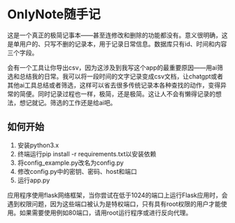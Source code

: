 # OnlyNote随手记

这是一个真正的极简记事本——甚至连修改和删除的功能都没有。意义很明确，这是单用户的、只写不删的记录本，用于记录日常信息。数据库只有id、时间和内容三个字段。

会有一个工具让你导出csv，因为这涉及到我写这个app的最重要原因——用ai筛选和总结我的日常。我可以将一段时间的文字记录变成csv文档，让chatgpt或者其他ai工具总结或者筛选，这样可以省去很多传统记录本各种查找的动作，变得异常的简便。同时记录过程也一样，极简，还是极简。这让人不会有懒得记录的想法，想记就记。筛选的工作还是给ai吧。

## 如何开始

1. 安装python3.x
2. 终端运行pip install -r requirements.txt以安装依赖
3. 将config_example.py改名为config.py
4. 修改config.py中的密钥、密码、host和端口
5. 运行app.py

应用程序使用flask网络框架，当你尝试在低于1024的端口上运行Flask应用时，会遇到权限问题，因为这些端口被认为是特权端口，只有具有root权限的用户才能使用。如果需要使用例如80端口，请用root运行程序或进行反向代理。
